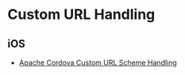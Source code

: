 # Custom URL Handling

## iOS

- [Apache Cordova Custom URL Scheme Handling](https://github.com/apache/incubator-cordova-ios/blob/master/guides/Cordova%20Custom%20URL%20Scheme%20Handling.md)